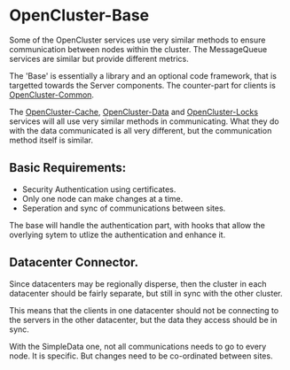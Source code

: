 # OpenCluster-Base

Some of the OpenCluster services use very similar methods to ensure communication between nodes within the cluster.
The MessageQueue services are similar but provide different metrics.

The 'Base' is essentially a library and an optional code framework, that is targetted towards the Server components.  The counter-part for clients is [OpenCluster-Common](../Common/Common.md).

The [OpenCluster-Cache](../Cache/Cache.md), [OpenCluster-Data](../Data/Data.md) and [OpenCluster-Locks](../Locks/Locks.md) services will all use very similar methods in communicating.  What they do with the data communicated is all very different, but the communication method itself is similar.

## Basic Requirements:

* Security Authentication using certificates.
* Only one node can make changes at a time.
* Seperation and sync of communications between sites.

The base will handle the authentication part, with hooks that allow the overlying sytem to utlize the authentication and enhance it.

## Datacenter Connector.

Since datacenters may be regionally disperse, then the cluster in each datacenter should be fairly separate, but still in sync with the 
other cluster.

This means that the clients in one datacenter should not be connecting to the servers in the other datacenter, but the data they access 
should be in sync.

With the SimpleData one, not all communications needs to go to every node.  It is specific.  But changes need to be co-ordinated between 
sites.

